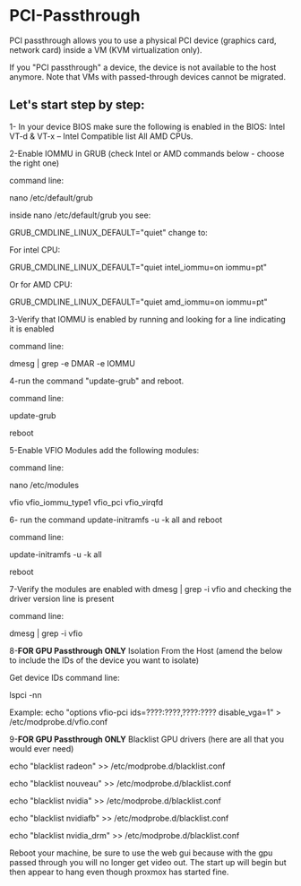 # PCI-Passthrough
PCI passthrough allows you to use a physical PCI device (graphics card, network card) inside a VM (KVM virtualization only).

If you "PCI passthrough" a device, the device is not available to the host anymore. Note that VMs with passed-through devices cannot be migrated.


## Let's start step by step:


1- In your device BIOS make sure the following is enabled in the BIOS: Intel VT-d & VT-x – Intel Compatible list All AMD CPUs.


2-Enable IOMMU in GRUB (check Intel or AMD commands below - choose the right one) 

command line:

nano /etc/default/grub

inside nano /etc/default/grub you see: 

GRUB_CMDLINE_LINUX_DEFAULT="quiet" change to:

For intel CPU:

GRUB_CMDLINE_LINUX_DEFAULT="quiet intel_iommu=on iommu=pt"

Or for AMD CPU:

GRUB_CMDLINE_LINUX_DEFAULT="quiet amd_iommu=on iommu=pt"


3-Verify that IOMMU is enabled by running and looking for a line indicating it is enabled

command line:

dmesg | grep -e DMAR -e IOMMU


4-run the command "update-grub" and reboot.

command line:

update-grub

reboot


5-Enable VFIO Modules add the following modules:

command line:

nano /etc/modules

vfio
vfio_iommu_type1
vfio_pci
vfio_virqfd


6- run the command update-initramfs -u -k all and reboot

command line:

update-initramfs -u -k all

reboot


7-Verify the modules are enabled with dmesg | grep -i vfio and checking the driver version line is present

command line:

dmesg | grep -i vfio


8-**FOR GPU Passthrough ONLY** Isolation From the Host (amend the below to include the IDs of the device you want to isolate)

Get device IDs command line:

lspci -nn

Example:
echo "options vfio-pci ids=????:????,????:???? disable_vga=1" > /etc/modprobe.d/vfio.conf


9-**FOR GPU Passthrough ONLY** Blacklist GPU drivers (here are all that you would ever need)

echo "blacklist radeon" >> /etc/modprobe.d/blacklist.conf 

echo "blacklist nouveau" >> /etc/modprobe.d/blacklist.conf 

echo "blacklist nvidia" >> /etc/modprobe.d/blacklist.conf 

echo "blacklist nvidiafb" >> /etc/modprobe.d/blacklist.conf

echo "blacklist nvidia_drm" >> /etc/modprobe.d/blacklist.conf 


Reboot your machine, be sure to use the web gui because with the gpu passed through you will no longer get video out. The start up will begin but then appear to hang even though proxmox has started fine.
